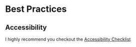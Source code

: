 # Best Practices

## Accessibility

I highly recommend you checkout the [Accessibility Checklist](https://sites.google.com/salesforce.com/accessibility/checklists)

